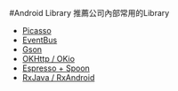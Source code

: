 #Android Library
推薦公司內部常用的Library
- [Picasso](picasso.md)
- [EventBus](eventbus.md)
- [Gson](gson.md)
- [OKHttp / OKio](okhttp__okio.md)
- [Espresso + Spoon](espresso_+_spoon.md)
- [RxJava / RxAndroid](rxjava__rxandroid.md)